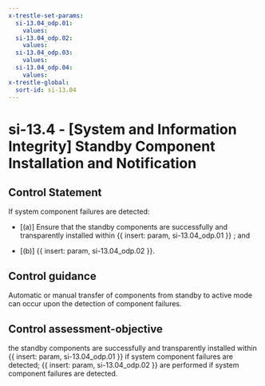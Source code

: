 ```yaml
---
x-trestle-set-params:
  si-13.04_odp.01:
    values:
  si-13.04_odp.02:
    values:
  si-13.04_odp.03:
    values:
  si-13.04_odp.04:
    values:
x-trestle-global:
  sort-id: si-13.04
---
```


# si-13.4 - \[System and Information Integrity\] Standby Component Installation and Notification

## Control Statement

If system component failures are detected:

- \[(a)\] Ensure that the standby components are successfully and transparently installed within {{ insert: param, si-13.04_odp.01 }} ; and

- \[(b)\] {{ insert: param, si-13.04_odp.02 }}.

## Control guidance

Automatic or manual transfer of components from standby to active mode can occur upon the detection of component failures.

## Control assessment-objective

the standby components are successfully and transparently installed within {{ insert: param, si-13.04_odp.01 }} if system component failures are detected;
{{ insert: param, si-13.04_odp.02 }} are performed if system component failures are detected.

